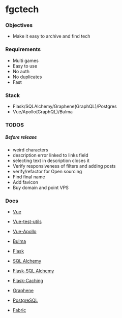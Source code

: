 # fgctech

### Objectives

- Make it easy to archive and find tech


### Requirements

- Multi games
- Easy to use
- No auth
- No duplicates
- Fast

### Stack

- Flask/SQLAlchemy/Graphene(GraphQL)/Postgres
- Vue/Apollo(GraphQL)/Bulma

### TODOS

##### Before release

- weird characters
- description error linked to links field
- selecting text in description closes it
- Verify responsiveness of filters and adding posts
- verify/refactor for Open sourcing
- Find final name
- Add favicon
- Buy domain and point VPS

### Docs

- [Vue](https://vuejs.org/v2/api/)
- [Vue-test-utils](https://vue-test-utils.vuejs.org/)
- [Vue-Apollo](https://akryum.github.io/vue-apollo/guide/)
- [Bulma](https://bulma.io/documentation/)

- [Flask](http://flask.pocoo.org/docs/1.0/)
- [SQL Alchemy](https://docs.sqlalchemy.org/en/latest/)
- [Flask-SQL Alchemy](http://flask-sqlalchemy.pocoo.org/2.3/)
- [Flask-Caching](https://flask-caching.readthedocs.io/en/latest/#)
- [Graphene](https://docs.graphene-python.org/en/latest/)
- [PostgreSQL](https://www.postgresql.org/docs/current/static/index.html)

- [Fabric](http://docs.fabfile.org/en/2.4/)